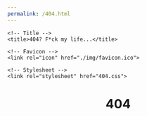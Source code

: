 ```yaml
---
permalink: /404.html
---
```

<html lang="en">

<head>
    <meta charset="UTF-8">
    <meta name="description" content="">
    <meta http-equiv="X-UA-Compatible" content="IE=edge">
    <meta name="viewport" content="width=device-width, initial-scale=1, shrink-to-fit=no">

    <!-- Title -->
    <title>404? F*ck my life...</title>

    <!-- Favicon -->
    <link rel="icon" href="./img/favicon.ico">

    <!-- Stylesheet -->
    <link rel="stylesheet" href="404.css">

</head>
  <body>
  <div class="over404">
    <div class="darkOverlay"></div>
    <header>
      <h1 class="glitch" data-text="404">404</h1>
    </header>
  </div>
</body>
